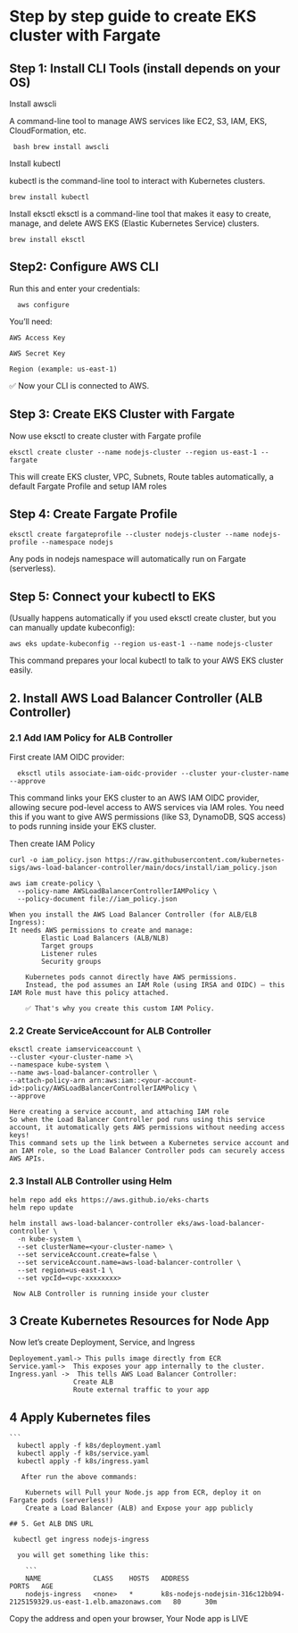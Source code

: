 # Step by step guide to create EKS cluster with Fargate 

## Step 1: Install CLI Tools (install depends on your OS)
 
 Install awscli

   A command-line tool to manage AWS services like EC2, S3, IAM, EKS, CloudFormation, etc.
```
 bash brew install awscli
```
 Install kubectl

  kubectl is the command-line tool to interact with Kubernetes clusters.

```
brew install kubectl
```
 Install eksctl
    eksctl is a command-line tool that makes it easy to create, manage, and delete AWS EKS (Elastic Kubernetes Service) clusters.
```
brew install eksctl
```
## Step2: Configure AWS CLI

  Run this and enter your credentials:

```
  aws configure
```

  You’ll need:

    AWS Access Key

    AWS Secret Key

    Region (example: us-east-1)

✅ Now your CLI is connected to AWS.


## Step 3: Create EKS Cluster with Fargate
  
  Now use eksctl to create cluster with Fargate profile

```
eksctl create cluster --name nodejs-cluster --region us-east-1 --fargate
```
   This will create EKS cluster, VPC, Subnets, Route tables automatically, a default Fargate Profile and setup IAM roles

## Step 4: Create Fargate Profile 

```
eksctl create fargateprofile --cluster nodejs-cluster --name nodejs-profile --namespace nodejs
```
 Any pods in nodejs namespace will automatically run on Fargate (serverless).

## Step 5: Connect your kubectl to EKS

 (Usually happens automatically if you used eksctl create cluster, but you can manually update kubeconfig):

```
aws eks update-kubeconfig --region us-east-1 --name nodejs-cluster
```
  This command prepares your local kubectl to talk to your AWS EKS cluster easily.


## 2. Install AWS Load Balancer Controller (ALB Controller)

### 2.1 Add IAM Policy for ALB Controller

 First create IAM OIDC provider:
```
  eksctl utils associate-iam-oidc-provider --cluster your-cluster-name --approve
```

 This command links your EKS cluster to an AWS IAM OIDC provider, allowing secure pod-level access to AWS services via IAM roles.
 You need this if you want to give AWS permissions (like S3, DynamoDB, SQS access) to pods running inside your EKS cluster.

  Then create IAM Policy 
  
```
curl -o iam_policy.json https://raw.githubusercontent.com/kubernetes-sigs/aws-load-balancer-controller/main/docs/install/iam_policy.json

aws iam create-policy \
  --policy-name AWSLoadBalancerControllerIAMPolicy \
  --policy-document file://iam_policy.json
```
    When you install the AWS Load Balancer Controller (for ALB/ELB Ingress):
    It needs AWS permissions to create and manage:
            Elastic Load Balancers (ALB/NLB)
            Target groups
            Listener rules
            Security groups
    
        Kubernetes pods cannot directly have AWS permissions.
        Instead, the pod assumes an IAM Role (using IRSA and OIDC) — this IAM Role must have this policy attached.

        ✅ That's why you create this custom IAM Policy.

### 2.2 Create ServiceAccount for ALB Controller

  ```
  eksctl create iamserviceaccount \
  --cluster <your-cluster-name >\
  --namespace kube-system \
  --name aws-load-balancer-controller \
  --attach-policy-arn arn:aws:iam::<your-account-id>:policy/AWSLoadBalancerControllerIAMPolicy \
  --approve
```
    Here creating a service account, and attaching IAM role 
    So when the Load Balancer Controller pod runs using this service account, it automatically gets AWS permissions without needing access keys!
    This command sets up the link between a Kubernetes service account and an IAM role, so the Load Balancer Controller pods can securely access AWS APIs.

### 2.3 Install ALB Controller using Helm

``` 
helm repo add eks https://aws.github.io/eks-charts
helm repo update

helm install aws-load-balancer-controller eks/aws-load-balancer-controller \
  -n kube-system \
  --set clusterName=<your-cluster-name> \
  --set serviceAccount.create=false \
  --set serviceAccount.name=aws-load-balancer-controller \
  --set region=us-east-1 \
  --set vpcId=<vpc-xxxxxxxx>
```

     Now ALB Controller is running inside your cluster

 

## 3 Create Kubernetes Resources for Node App
   
   Now let’s create Deployment, Service, and Ingress

    Deployement.yaml-> This pulls image directly from ECR
    Service.yaml->  This exposes your app internally to the cluster.
    Ingress.yanl ->  This tells AWS Load Balancer Controller:
                    Create ALB
                    Route external traffic to your app

## 4 Apply Kubernetes files

    ```
      kubectl apply -f k8s/deployment.yaml
      kubectl apply -f k8s/service.yaml
      kubectl apply -f k8s/ingress.yaml
```
   After run the above commands:

    Kubernets will Pull your Node.js app from ECR, deploy it on Fargate pods (serverless!)
    Create a Load Balancer (ALB) and Expose your app publicly

## 5. Get ALB DNS URL 
```
     kubectl get ingress nodejs-ingress
```
  you will get something like this:

    ```
    NAME             CLASS    HOSTS   ADDRESS                                                                 PORTS   AGE
    nodejs-ingress   <none>   *       k8s-nodejs-nodejsin-316c12bb94-2125159329.us-east-1.elb.amazonaws.com   80      30m
```
   Copy the address and open your browser, Your Node app is LIVE

  
